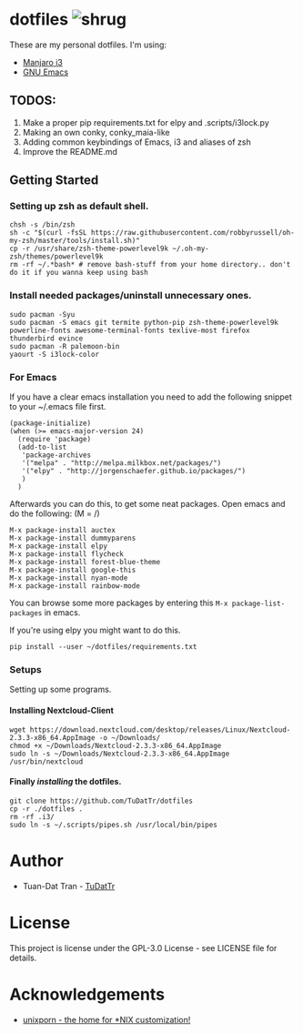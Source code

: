 # dotfiles ![shrug](https://nextcloud.mos4.de/apps/theming/logo?v=5 "shrug")
These are my personal dotfiles.
I'm using:
* [Manjaro i3](https://manjaro.org/2017/03/07/manjaro-i3-community-edition-17-0-released/)
* [GNU Emacs](https://www.gnu.org/software/emacs/)

## TODOS:
1. Make a proper pip requirements.txt for elpy and .scripts/i3lock.py
2. Making an own conky, conky_maia-like
3. Adding common keybindings of Emacs, i3 and aliases of zsh
4. Improve the README.md

## Getting Started

### Setting up zsh as default shell.
```
chsh -s /bin/zsh
sh -c "$(curl -fsSL https://raw.githubusercontent.com/robbyrussell/oh-my-zsh/master/tools/install.sh)"
cp -r /usr/share/zsh-theme-powerlevel9k ~/.oh-my-zsh/themes/powerlevel9k
rm -rf ~/.*bash* # remove bash-stuff from your home directory.. don't do it if you wanna keep using bash
```

### Install needed packages/uninstall unnecessary ones.
```
sudo pacman -Syu
sudo pacman -S emacs git termite python-pip zsh-theme-powerlevel9k powerline-fonts awesome-terminal-fonts texlive-most firefox thunderbird evince
sudo pacman -R palemoon-bin
yaourt -S i3lock-color
```

### For Emacs
If you have a clear emacs installation you need to add the following snippet to your ~/.emacs file first.
```
(package-initialize)
(when (>= emacs-major-version 24)
  (require 'package)
  (add-to-list
   'package-archives
   '("melpa" . "http://melpa.milkbox.net/packages/")
   '("elpy" . "http://jorgenschaefer.github.io/packages/")
   )
  )
```

Afterwards you can do this, to get some neat packages.
Open emacs and do the following:
(M = <Alt>/<Meta>)
```
M-x package-install auctex
M-x package-install dummyparens
M-x package-install elpy
M-x package-install flycheck
M-x package-install forest-blue-theme
M-x package-install google-this
M-x package-install nyan-mode
M-x package-install rainbow-mode
```

You can browse some more packages by entering this `M-x package-list-packages` in emacs.

If you're using elpy you might want to do this.

```pip install --user ~/dotfiles/requirements.txt```

### Setups
Setting up some programs.
#### Installing Nextcloud-Client
```
wget https://download.nextcloud.com/desktop/releases/Linux/Nextcloud-2.3.3-x86_64.AppImage -o ~/Downloads/
chmod +x ~/Downloads/Nextcloud-2.3.3-x86_64.AppImage
sudo ln -s ~/Downloads/Nextcloud-2.3.3-x86_64.AppImage /usr/bin/nextcloud
```

#### Finally *installing* the dotfiles.
```
git clone https://github.com/TuDatTr/dotfiles
cp -r ./dotfiles .
rm -rf .i3/
sudo ln -s ~/.scripts/pipes.sh /usr/local/bin/pipes
```

# Author
* Tuan-Dat Tran - [TuDatTr](https://github.com/tudattr/)

# License
This project is license under the GPL-3.0 License - see LICENSE file for details.

# Acknowledgements
* [unixporn - the home for *NIX customization!](https://www.reddit.com/r/unixporn/)